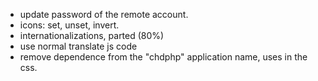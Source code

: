 - update password of the remote account.
- icons: set, unset, invert.
- internationalizations, parted (80%)
- use normal translate js code
- remove dependence from the "chdphp" application name, uses in the css.